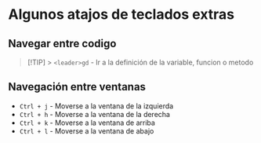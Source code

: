 # Algunos atajos de teclados extras

## Navegar entre codigo

> [!TIP] > `<leader>gd` - Ir a la definición de la variable, funcion o metodo

## Navegación entre ventanas

- `Ctrl + j` - Moverse a la ventana de la izquierda
- `Ctrl + h` - Moverse a la ventana de la derecha
- `Ctrl + k` - Moverse a la ventana de arriba
- `Ctrl + l` - Moverse a la ventana de abajo
